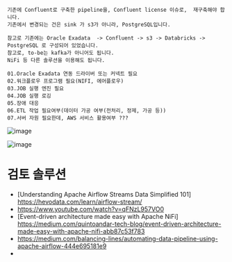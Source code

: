 ```
기존에 Confluent로 구축한 pipeline을, Confluent license 이슈로,  재구축해야 합니다.
기존에서 변경되는 건은 sink 가 s3가 아니라, PostgreSQL입니다.

참고로 기존에는 Oracle Exadata  -> Confluent -> s3 -> Databricks -> PostgreSQL 로 구성되어 있었습니다.
참고로, to-be는 kafka가 아니어도 됩니다.
NiFi 등 다른 솔루션을 이용해도 됩니다.

```

```
01.Oracle Exadata 연동 드라이버 또는 커넥트 필요
02.워크플로우 프로그램 필요(NIFI, 에어플로우)
03.JOB 실행 엔진 필요
04.JOB 실행 로깅
05.장애 대응
06.ETL 작업 필요여부(데이터 가공 여부(전처리, 정제, 가공 등))
07.서버 자원 필요한데, AWS 서비스 활용여부 ???

```

![image](https://user-images.githubusercontent.com/102650331/188349624-5898ed58-4d76-417f-9dfc-fa606ea3a24e.png)

![image](https://user-images.githubusercontent.com/102650331/188349649-a0db20a9-94ec-4022-a1ec-c3a3f1e3b174.png)


# 검토 솔루션
- [Understanding Apache Airflow Streams Data Simplified 101] https://hevodata.com/learn/airflow-stream/
- https://www.youtube.com/watch?v=qFNzL957VO0
- [Event-driven architecture made easy with Apache NiFi] https://medium.com/quintoandar-tech-blog/event-driven-architecture-made-easy-with-apache-nifi-abb87c53f783
- https://medium.com/balancing-lines/automating-data-pipeline-using-apache-airflow-444e695181e9
- 
